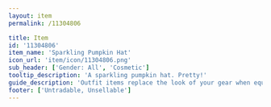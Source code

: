 ```yaml
---
layout: item
permalink: /11304806

title: Item
id: '11304806'
item_name: 'Sparkling Pumpkin Hat'
icon_url: 'item/icon/11304806.png'
sub_header: ['Gender: All', 'Cosmetic']
tooltip_description: 'A sparkling pumpkin hat. Pretty!'
guide_description: 'Outfit items replace the look of your gear when equipped.'
footer: ['Untradable, Unsellable']
---
```

